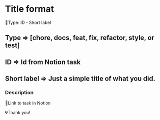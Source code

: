 # Title format

🚨Type: ID - Short label

## Type => [chore, docs, feat, fix, refactor, style, or test]

## ID => Id from Notion task

## Short label => Just a simple title of what you did.

### Description

🚨Link to task in Notion

💔Thank you!

